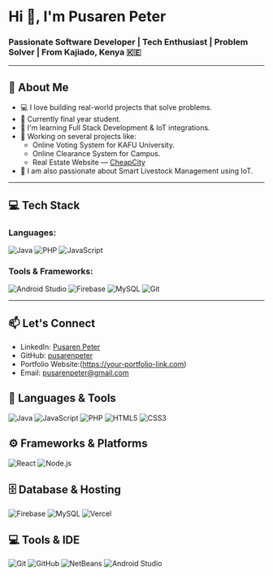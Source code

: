 # Hi 👋, I'm Pusaren Peter

### Passionate Software Developer | Tech Enthusiast | Problem Solver | From Kajiado, Kenya 🇰🇪

---

## 🚀 About Me
- 💻 I love building real-world projects that solve problems.
- 🏫 Currently final year student.
- 🌱 I'm learning Full Stack Development & IoT integrations.
- 🔭 Working on several projects like:
  - Online Voting System for KAFU University.
  - Online Clearance System for Campus.
  - Real Estate Website — [CheapCity](https://cheapcity.vercel.app/)
- 🐐 I am also passionate about Smart Livestock Management using IoT.

---

## 💻 Tech Stack

### Languages:
![Java](https://img.shields.io/badge/-Java-blue?logo=java)
![PHP](https://img.shields.io/badge/-PHP-777BB4?logo=php)
![JavaScript](https://img.shields.io/badge/-JavaScript-F7DF1E?logo=javascript)

### Tools & Frameworks:
![Android Studio](https://img.shields.io/badge/-Android%20Studio-3DDC84?logo=android)
![Firebase](https://img.shields.io/badge/-Firebase-FFCA28?logo=firebase)
![MySQL](https://img.shields.io/badge/-MySQL-4479A1?logo=mysql)
![Git](https://img.shields.io/badge/-Git-F05032?logo=git)

---

## 📫 Let's Connect
- LinkedIn: [Pusaren Peter](https://www.linkedin.com/in/your-linkedin/)
- GitHub: [pusarenpeter](https://github.com/pusarenpeter)
- Portfolio Website:(https://your-portfolio-link.com)
- Email: pusarenpeter@gmail.com
## 🚀 Languages & Tools

![Java](https://img.shields.io/badge/Java-ED8B00?style=for-the-badge&logo=java&logoColor=white)
![JavaScript](https://img.shields.io/badge/JavaScript-F7DF1E?style=for-the-badge&logo=javascript&logoColor=black)
![PHP](https://img.shields.io/badge/PHP-777BB4?style=for-the-badge&logo=php&logoColor=white)
![HTML5](https://img.shields.io/badge/HTML5-E34F26?style=for-the-badge&logo=html5&logoColor=white)
![CSS3](https://img.shields.io/badge/CSS3-1572B6?style=for-the-badge&logo=css3&logoColor=white)

## ⚙️ Frameworks & Platforms

![React](https://img.shields.io/badge/React-20232A?style=for-the-badge&logo=react&logoColor=61DAFB)
![Node.js](https://img.shields.io/badge/Node.js-339933?style=for-the-badge&logo=nodedotjs&logoColor=white)

## 🗄️ Database & Hosting

![Firebase](https://img.shields.io/badge/Firebase-FFCA28?style=for-the-badge&logo=firebase&logoColor=black)
![MySQL](https://img.shields.io/badge/MySQL-005C84?style=for-the-badge&logo=mysql&logoColor=white)
![Vercel](https://img.shields.io/badge/Vercel-000000?style=for-the-badge&logo=vercel&logoColor=white)

## 💻 Tools & IDE

![Git](https://img.shields.io/badge/Git-F05032?style=for-the-badge&logo=git&logoColor=white)
![GitHub](https://img.shields.io/badge/GitHub-181717?style=for-the-badge&logo=github&logoColor=white)
![NetBeans](https://img.shields.io/badge/NetBeans-1B6AC6?style=for-the-badge&logo=apache-netbeans-ide&logoColor=white)
![Android Studio](https://img.shields.io/badge/Android%20Studio-3DDC84?style=for-the-badge&logo=android-studio&logoColor=white)


